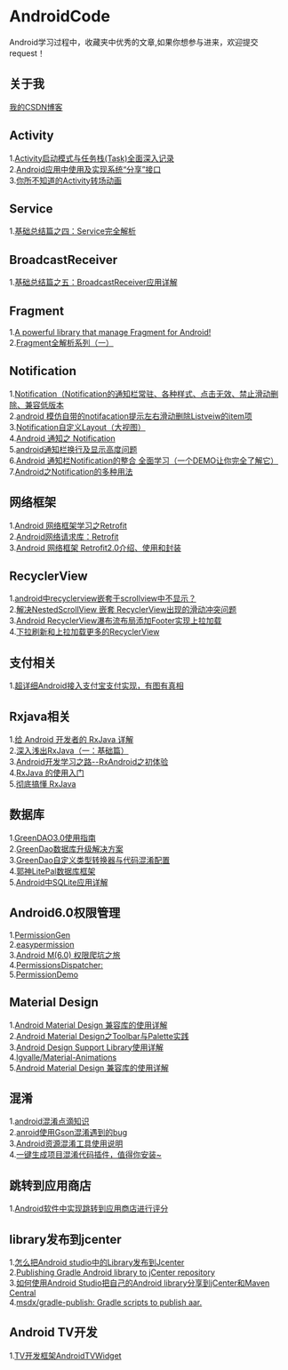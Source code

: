 # AndroidCode
Android学习过程中，收藏夹中优秀的文章,如果你想参与进来，欢迎提交request！

## 关于我

<a href="http://blog.csdn.net/wangkeke1860">我的CSDN博客</a><br/>


## Activity

1.<a href="http://blog.csdn.net/javazejian/article/details/52072131">Activity启动模式与任务栈(Task)全面深入记录</a><br/>
2.<a href="http://blog.csdn.net/xyz_lmn/article/details/16856843">Android应用中使用及实现系统“分享”接口</a><br/>
3.<a href="http://blog.csdn.net/qibin0506/article/details/48129139">你所不知道的Activity转场动画</a><br/>



## Service

1.<a href="http://blog.csdn.net/liuhe688/article/details/6874378">基础总结篇之四：Service完全解析</a><br/>

## BroadcastReceiver

1.<a href="http://blog.csdn.net/liuhe688/article/details/6955668">基础总结篇之五：BroadcastReceiver应用详解 </a><br/>


## Fragment

1.<a href="https://github.com/YoKeyword/Fragmentation">A powerful library that manage Fragment for Android!</a><br/>
2.<a href="http://www.jianshu.com/p/d9143a92ad94">Fragment全解析系列（一）</a><br/>


## Notification

1.<a href="http://www.th7.cn/Program/Android/201605/856190.shtml">Notification（Notification的通知栏常驻、各种样式、点击无效、禁止滑动删除、兼容低版本</a><br/>
2.<a href="http://blog.csdn.net/csh159/article/details/8208525">android 模仿自带的notifacation提示左右滑动删除Listveiw的item项</a><br/>
3.<a href="http://blog.csdn.net/Lambert_A/article/details/50821331">Notification自定义Layout（大视图）</a><br/>
4.<a href="http://www.cnblogs.com/bluestorm/p/3746161.html">Android 通知之 Notification</a><br/>
5.<a href="http://bbs.csdn.net/topics/390458699">android通知栏换行及显示高度问题</a><br/>
6.<a href="http://blog.csdn.net/vipzjyno1/article/details/25248021">Android 通知栏Notification的整合 全面学习（一个DEMO让你完全了解它）</a><br/>
7.<a href="http://blog.csdn.net/loongggdroid/article/details/17616509">Android之Notification的多种用法</a><br/>


## 网络框架

1.<a href="http://www.bkjia.com/Androidjc/995850.html">Android 网络框架学习之Retrofit</a><br/>
2.<a href="http://www.open-open.com/lib/view/open1435381942341.html">Android网络请求库：Retrofit</a><br/>
3.<a href="http://blog.csdn.net/u014099894/article/details/51441462">Android 网络框架 Retrofit2.0介绍、使用和封装</a><br/>


## RecyclerView

1.<a href="https://www.zhihu.com/question/36861280">android中recyclerview嵌套于scrollview中不显示？ </a><br/>
2.<a href="http://blog.csdn.net/yaochangliang159/article/details/50540276">解决NestedScrollView 嵌套 RecyclerView出现的滑动冲突问题</a><br/>
3.<a href="http://blog.csdn.net/sbsujjbcy/article/details/50112391">Android RecyclerView瀑布流布局添加Footer实现上拉加载 </a><br/>
4.<a href="https://github.com/shichaohui/AnimRefreshRecyclerView">下拉刷新和上拉加载更多的RecyclerView</a><br/>

## 支付相关

1.<a href="http://www.jianshu.com/p/2aa2e8748476">超详细Android接入支付宝支付实现，有图有真相</a><br/>

## Rxjava相关

1.<a href="http://gank.io/post/560e15be2dca930e00da1083">给 Android 开发者的 RxJava 详解</a><br/>
2.<a href="http://blog.csdn.net/lzyzsd/article/details/41833541">深入浅出RxJava（一：基础篇）</a><br/>
3.<a href="http://blog.csdn.net/eastmoon502136/article/details/50846646">Android开发学习之路--RxAndroid之初体验</a><br/>
4.<a href="http://www.cnblogs.com/halzhang/p/4458095.html">RxJava 的使用入门 </a><br/>
5.<a href="http://android.walfud.com/%E5%BD%BB%E5%BA%95%E6%90%9E%E6%87%82-rxjava-%E5%9F%BA%E7%A1%80%E7%AF%87/">彻底搞懂 RxJava </a><br/>


## 数据库
1.<a href="http://blog.csdn.net/u012702547/article/details/52226163">GreenDAO3.0使用指南</a><br/>
2.<a href="http://blog.csdn.net/growth58/article/details/50453038">GreenDao数据库升级解决方案</a><br/>
3.<a href="http://blog.csdn.net/sbsujjbcy/article/details/48175911">GreenDao自定义类型转换器与代码混淆配置</a><br/>
4.<a href="https://github.com/LitePalFramework/LitePal">郭神LitePal数据库框架</a><br/>
5.<a href="http://blog.csdn.net/liuhe688/article/details/6715983">Android中SQLite应用详解</a><br/>

## Android6.0权限管理

1.<a href="https://github.com/lovedise/PermissionGen">PermissionGen</a><br/>
2.<a href="https://github.com/baiiu/easypermissions/blob/master/README-cn.md">easypermission</a><br/>
3.<a href="http://www.open-open.com/lib/view/open1445671646351.html">Android M(6.0) 权限爬坑之旅</a><br/>
4.<a href="https://github.com/hotchemi/PermissionsDispatcher">PermissionsDispatcher: </a><br/>
5.<a href="https://github.com/CankingApp/PermissionDemo">PermissionDemo</a><br/>

## Material Design

1.<a href="http://blog.csdn.net/hknock/article/details/51243832">Android Material Design 兼容库的使用详解</a><br/>
2.<a href="http://blog.csdn.net/jdsjlzx/article/details/41441083/">Android Material Design之Toolbar与Palette实践</a><br/>
3.<a href="http://blog.csdn.net/eclipsexys/article/details/46349721">Android Design Support Library使用详解</a><br/>
4.<a href="https://github.com/lgvalle/Material-Animations">lgvalle/Material-Animations</a><br/>
5.<a href="http://www.jianshu.com/p/1e6eed09d48b">Android Material Design 兼容库的使用详解</a><br/>

## 混淆

1.<a href="http://blog.csdn.net/caiwenfeng_for_23/article/details/42438529">android混淆点滴知识</a><br/>
2.<a href="http://blog.sina.com.cn/s/blog_4e1e357d0101ednf.html">anroid使用Gson混淆遇到的bug</a><br/>
3.<a href="https://github.com/shwenzhang/AndResGuard/blob/master/README.zh-cn.md">Android资源混淆工具使用说明</a><br/>
4.<a href="https://github.com/zhonghanwen/AndroidProguardPlugin">一键生成项目混淆代码插件，值得你安装~</a><br/>

## 跳转到应用商店

1.<a href="http://jingyan.baidu.com/article/f3ad7d0f01a66f09c2345b10.html">Android软件中实现跳转到应用商店进行评分</a><br/>


## library发布到jcenter

1.<a href="http://www.myexception.cn/android/1976318.html">怎么把Android studio中的Library发布到Jcenter</a><br/>
2.<a href="https://www.virag.si/2015/01/publishing-gradle-android-library-to-jcenter/">Publishing Gradle Android library to jCenter repository</a><br/>
3.<a href="http://www.jcodecraeer.com/a/anzhuokaifa/androidkaifa/2015/0623/3097.html">如何使用Android Studio把自己的Android library分享到jCenter和Maven Central</a><br/>
4.<a href="https://github.com/msdx/gradle-publish">msdx/gradle-publish: Gradle scripts to publish aar.</a><br/>

## Android TV开发

1.<a href="https://git.oschina.net/hailongqiu/AndroidTVWidget">TV开发框架AndroidTVWidget</a><br/>






